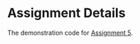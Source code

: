 # Assignment Details

The demonstration code for [Assignment 5](https://yong-zhuang.github.io/gvsu-cis371/assignment5.html).

